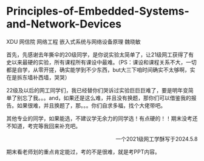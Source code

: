# Principles-of-Embedded-Systems-and-Network-Devices
XDU 网信院 网络工程 嵌入式系统与网络设备原理 魏晓敏

首先，先感谢去年撕伞的20级同学，是你说实验太简单了，让21级网工获得了有史以来最硬的实验，所有课程所有课设中最难。（PS：课设和课程关系不大，一切都是自学，从零开搓，确实能学到不少东西，but大三下咱时间确实不太够啊，实在是拆东墙补西墙，哭哭）

22级及以后的网工同学们，我已经替你们哭诉过实验巨巨巨难了，要是明年变简单了别忘了我。。。and，如果还是这么难，并且没有换题，那你们可以借鉴我的报告。如果很难，并且换题了，那。。。你们自求多福，找个大佬带吧。

其他专业的同学，如果能选，不建议学无余力的同学选！有点硬的！！期末没考还不知道，考完等我回来补充吧。

<p align="right" >  一个2021级网工学酥写于2024.5.8</p>

期末看老师划的重点肯定能过，考的不是很难，就是考PPT内容。

